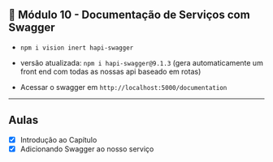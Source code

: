 ## 🤯 Módulo 10 - Documentação de Serviços com Swagger

- `npm i vision inert hapi-swagger`

- versão atualizada: `npm i hapi-swagger@9.1.3` (gera automaticamente um front end com todas as nossas api baseado em rotas)

- Acessar o swagger em `http://localhost:5000/documentation`

***

## Aulas

- [x] Introdução ao Capítulo
- [x] Adicionando Swagger ao nosso serviço